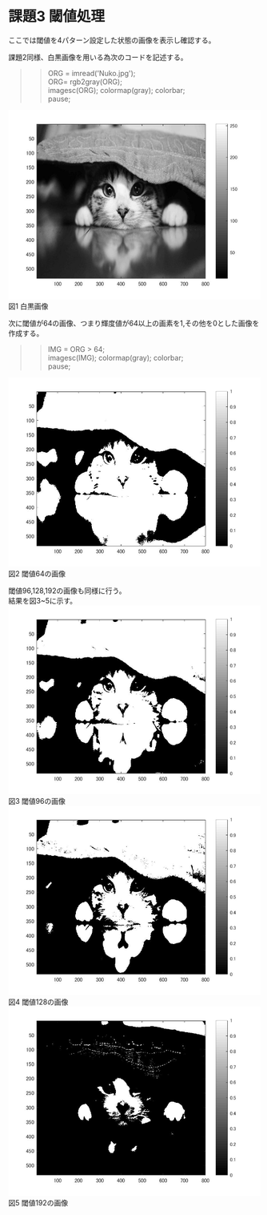 # 課題3 閾値処理  
ここでは閾値を4パターン設定した状態の画像を表示し確認する。  

  課題2同様、白黒画像を用いる為次のコードを記述する。  
  
>> ORG = imread('Nuko.jpg');  
>> ORG= rgb2gray(ORG);  
>> imagesc(ORG); colormap(gray); colorbar;  
>> pause;  
  
![Alt text](MATLAB/kadai3/Nuko1.jpg)  
図1 白黒画像  
  
次に閾値が64の画像、つまり輝度値が64以上の画素を1,その他を0とした画像を作成する。
  
>> IMG = ORG > 64;  
>> imagesc(IMG); colormap(gray); colorbar;  
>> pause;  
  
![Alt text](MATLAB/kadai3/Nuko2.jpg)  
図2 閾値64の画像  
  
閾値96,128,192の画像も同様に行う。  
結果を図3~5に示す。  
![Alt text](MATLAB/kadai3/Nuko3.jpg)  
図3 閾値96の画像  
![Alt text](MATLAB/kadai3/Nuko4.jpg)  
図4 閾値128の画像  
![Alt text](MATLAB/kadai3/Nuko5.jpg)  
図5 閾値192の画像  
